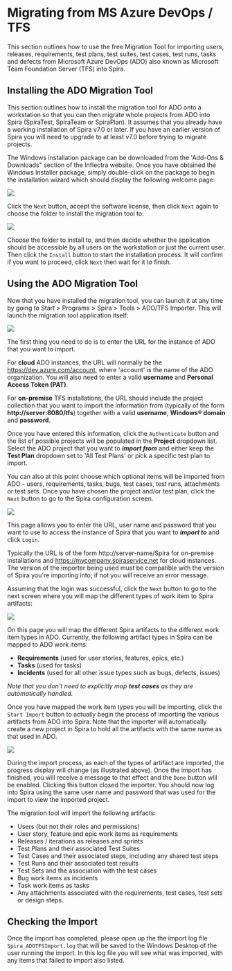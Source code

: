 #  Migrating from MS Azure DevOps / TFS
This section outlines how to use the free Migration Tool for importing users, releases, requirements, test plans, test suites, test cases, test runs, tasks and defects from Microsoft Azure DevOps (ADO) also known as Microsoft Team Foundation Server (TFS) into Spira.


## Installing the ADO Migration Tool

This section outlines how to install the migration tool for ADO onto a workstation so that you can then migrate whole projects from ADO into Spira (SpiraTest, SpiraTeam or SpiraPlan). It assumes that you already have a working installation of Spira v7.0 or later. If you have an earlier version of Spira you will need to upgrade to at least v7.0 before trying to migrate projects.

The Windows installation package can be downloaded from the 'Add-Ons & Downloads" section of the Inflectra website. Once you have obtained the Windows Installer package, simply double-click on the package to begin the installation wizard which should display the following welcome page:

 ![](img/AzureDevOps-1.png)  

Click the `Next` button, accept the software license, then click `Next` again to choose the folder to install the migration tool to:

 ![](img/AzureDevOps-2.png)  

Choose the folder to install to, and then decide whether the application should be accessible by all users on the workstation or just the current user. Then click the `Install` button to start the installation process. It will confirm if you want to proceed, click `Next` then wait for it to finish.

## Using the ADO Migration Tool

Now that you have installed the migration tool, you can launch it at any time by going to Start \> Programs \> Spira \> Tools \> ADO/TFS Importer. This will launch the migration tool application itself:

 ![](img/AzureDevOps-3.png)  


The first thing you need to do is to enter the URL for the instance of ADO that you want to import.

For **cloud** ADO instances, the URL will normally be the https://dev.azure.com/account, where 'account' is the name of the ADO organization. You will also need to enter a valid **username** and **Personal Access Token (PAT)**.

For **on-premise** TFS installations, the URL should include the project collection that you want to import the information from (typically of the form **http://server:8080/tfs**) together with a valid **username**, **Windows® domain** and **password**.

Once you have entered this information, click the `Authenticate` button and the list of possible projects will be populated in the **Project** dropdown list. Select the ADO project that you want to ***import from*** and either keep the **Test Plan** dropdown set to 'All Test Plans' or pick a specific test plan to import.

You can also at this point choose which optional items will be imported from ADO - users, requirements, tasks, bugs, test cases, test runs, attachments or test sets. Once you have chosen the project and/or test plan, click the `Next` button to go to the Spira configuration screen.

 ![](img/AzureDevOps-4.png)  


This page allows you to enter the URL, user name and password that you want to use to access the instance of Spira that you want to ***import to*** and click `Login`.

Typically the URL is of the form http://server-name/Spira for on-premise installations and https://mycompany.spiraservice.net for cloud instances. The version of the importer being used must be compatible with the version of Spira you're importing into; if not you will receive an error message.

Assuming that the login was successful, click the `Next` button to go to the next screen where you will map the different types of work item to Spira artifacts:

 ![](img/AzureDevOps-5.png)  

On this page you will map the different Spira artifacts to the different work item types in ADO. Currently, the following artifact types in Spira can be mapped to ADO work items:
- **Requirements** (used for user stories, features, epics, etc.)
- **Tasks** (used for tasks)
- **Incidents** (used for all other issue types such as bugs, defects, issues)

*Note that you don't need to explicitly map **test cases** as they are automatically handled.*

Once you have mapped the work item types you will be importing, click the `Start Import` button to actually begin the process of importing the various artifacts from ADO into Spira. Note that the importer will automatically create a new project in Spira to hold all the artifacts with the same name as that used in ADO.

 ![](img/AzureDevOps-6.png)  


During the import process, as each of the types of artifact are imported, the progress display will change (as illustrated above). Once the import has finished, you will receive a message to that effect and the `Done` button will be enabled. Clicking this button closed the importer. You should now log into Spira using the same user name and password that was used for the import to view the imported project.

The migration tool will import the following artifacts:

- Users (but not their roles and permissions)
- User story, feature and epic work items as requirements
- Releases / iterations as releases and sprints
- Test Plans and their associated Test Suites
- Test Cases and their associated steps, including any shared test steps
- Test Runs and their associated test results
- Test Sets and the association with the test cases
- Bug work items as incidents
- Task work items as tasks
- Any attachments associated with the requirements, test cases, test sets or design steps.

## Checking the Import
Once the import has completed, please open up the the import log file `Spira_ADOTFSImport.log` that will be saved to the Windows Desktop of the user running the import. In this log file you will see what was imported, with any items that failed to import also listed.
